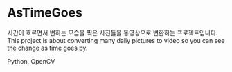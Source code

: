 # AsTimeGoes
시간이 흐르면서 변하는 모습을 찍은 사진들을 동영상으로 변환하는 프로젝트입니다.
This project is about converting many daily pictures to video so you can see the change as time goes by.

Python, OpenCV
